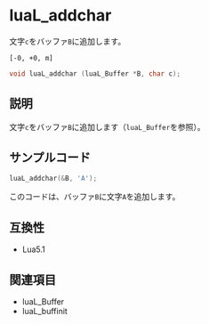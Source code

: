# luaL_addchar

文字`c`をバッファ`B`に追加します。

`[-0, +0, m]`

```c
void luaL_addchar (luaL_Buffer *B, char c);
```

## 説明

文字`c`をバッファ`B`に追加します（`luaL_Buffer`を参照）。

## サンプルコード

```c
luaL_addchar(&B, 'A');
```

このコードは、バッファ`B`に文字`A`を追加します。

## 互換性

- Lua5.1

## 関連項目

- luaL_Buffer
- luaL_buffinit